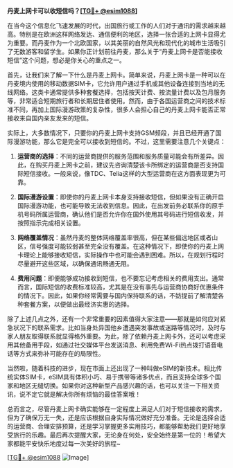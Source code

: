 **丹麦上网卡可以收短信吗？[[TG💪+ @esim1088](https://t.me/s/esim1088)]**

在当今这个信息化飞速发展的时代，出国旅行或工作的人们对于通讯的需求越来越高。特别是在欧洲这样网络发达、通信便利的地区，选择一张合适的上网卡显得尤为重要。而丹麦作为一个北欧国家，以其美丽的自然风光和现代化的城市生活吸引了无数游客和留学生。如果你正计划前往丹麦，那么关于“丹麦上网卡是否能接收短信”这个问题，想必是你关心的重点之一。

首先，让我们来了解一下什么是丹麦上网卡。简单来说，丹麦上网卡是一种可以在丹麦境内使用的移动数据SIM卡，它允许用户通过手机或其他设备连接到当地的无线网络。这类卡通常提供多种套餐选择，包括按天计费、按流量计费以及包月服务等，非常适合短期旅行者和长期居住者使用。然而，由于各国运营商之间的技术标准不同，再加上国际漫游政策的复杂性，很多人会担心自己的丹麦上网卡能否正常接收来自国内亲友发来的短信。

实际上，大多数情况下，只要你的丹麦上网卡支持GSM频段，并且已经开通了国际漫游功能，那么它是完全可以接收到短信的。不过，这里需要注意几个关键点：

1. **运营商的选择**：不同的运营商提供的服务范围和服务质量可能会有所差异。因此，在购买丹麦上网卡之前，建议先咨询清楚该卡所绑定的运营商是否支持国际短信接收。一般来说，像TDC、Telia这样的大型运营商在这方面表现更为可靠。

2. **国际漫游设置**：即使你的丹麦上网卡本身支持接收短信，但如果没有正确开启国际漫游功能，也可能导致无法收到信息。因此，在出发前务必联系你的原手机号码所属运营商，确认他们是否允许你在国外使用其号码进行短信收发，并按照指示完成相关设置。

3. **网络覆盖情况**：虽然丹麦的整体网络覆盖率很高，但在某些偏远地区或者山区，信号强度可能较弱甚至完全没有覆盖。在这种情况下，即使你的丹麦上网卡理论上能够接收短信，实际操作中也可能会遇到困难。所以，在规划行程时尽量避开这些区域，以确保通讯畅通无阻。

4. **费用问题**：即便能够成功接收到短信，也不要忘记考虑相关的费用支出。通常而言，国际短信的收费标准较高，尤其是在没有事先与运营商协商好优惠条件的情况下。因此，如果你经常需要与国内保持联系的话，不妨提前了解清楚各种套餐方案，以便做出最经济实惠的选择。

除了上述几点之外，还有一个非常重要的因素值得大家注意——那就是如何应对紧急状况下的联系需求。比如当身处异国他乡遭遇突发事故或迷路等情况时，及时与家人朋友取得联系就显得格外重要。为此，除了依赖丹麦上网卡外，还可以考虑采用其他备用手段，如通过社交媒体平台发送消息、利用免费Wi-Fi热点拨打语音电话等方式来弥补可能存在的局限性。

当然啦，随着科技的进步，现在市面上还出现了一种叫做eSIM的新技术。相比传统实体SIM卡，eSIM具有体积小巧、易于携带等诸多优点，而且支持全球多个国家和地区无缝切换。如果你对这种新型产品感兴趣的话，也可以关注一下相关资讯，说不定它就是解决你所有烦恼的最佳答案哦！

总而言之，尽管丹麦上网卡确实能够在一定程度上满足人们对于短信接收的需求，但为了确保万无一失，还是应该根据自身实际情况做好充分准备。无论是选择合适的运营商、合理安排预算，还是学习掌握更多实用技巧，都能够帮助我们更好地享受旅行的乐趣。最后再次提醒大家，无论身在何处，安全始终是第一位的！希望大家都能平安快乐地度过每一次美好的旅程~

[[TG💪+ @esim1088](https://t.me/s/esim1088) ![Image](https://i.postimg.cc/4NQfJmqS/Snipaste-2025-05-13-00-14-12.png)]
